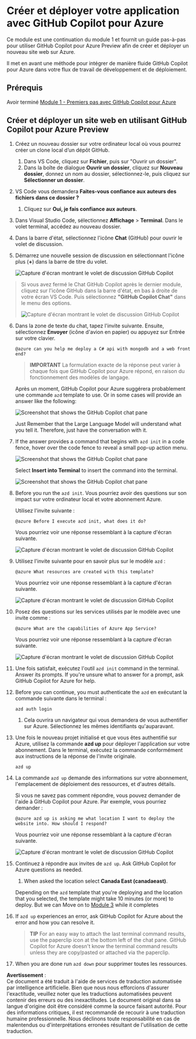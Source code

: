# Créer et déployer votre application avec GitHub Copilot pour Azure

Ce module est une continuation du module 1 et fournit un guide pas-à-pas pour utiliser GitHub Copilot pour Azure Preview afin de créer et déployer un nouveau site web sur Azure.

Il met en avant une méthode pour intégrer de manière fluide GitHub Copilot pour Azure dans votre flux de travail de développement et de déploiement.

## Prérequis

Avoir terminé [Module 1 - Premiers pas avec GitHub Copilot pour Azure](./01-Getting-Started-with-GitHub-Copilot-for-Azure.md)

## Créer et déployer un site web en utilisant GitHub Copilot pour Azure Preview

1. Créez un nouveau dossier sur votre ordinateur local où vous pourrez créer un clone local d’un dépôt GitHub.
    1. Dans VS Code, cliquez sur **Fichier**, puis sur "Ouvrir un dossier".
    1. Dans la boîte de dialogue **Ouvrir un dossier**, cliquez sur **Nouveau dossier**, donnez un nom au dossier, sélectionnez-le, puis cliquez sur **Sélectionner un dossier**.

1. VS Code vous demandera **Faites-vous confiance aux auteurs des fichiers dans ce dossier ?**
    1. Cliquez sur **Oui, je fais confiance aux auteurs**.

1. Dans Visual Studio Code, sélectionnez **Affichage** > **Terminal**. Dans le volet terminal, accédez au nouveau dossier.

1. Dans la barre d'état, sélectionnez l'icône **Chat** (GitHub) pour ouvrir le volet de discussion.

1. Démarrez une nouvelle session de discussion en sélectionnant l'icône plus (**+**) dans la barre de titre du volet.

   ![Capture d'écran montrant le volet de discussion GitHub Copilot](../../../06-Using-GitHub-Copilot-for-Azure-to-Deploy-to-Cloud/images/mod2-CopilotChat.png "Démarrer une nouvelle session de discussion")

> Si vous avez fermé le Chat GitHub Copilot après le dernier module, cliquez sur l'icône GitHub dans la barre d'état, en bas à droite de votre écran VS Code. Puis sélectionnez **"GitHub Copilot Chat"** dans le menu des options.
>
> ![Capture d'écran montrant le volet de discussion GitHub Copilot](../../../06-Using-GitHub-Copilot-for-Azure-to-Deploy-to-Cloud/images/mod2-CopilotChat-2.png "Démarrer une nouvelle session de discussion")

6. Dans la zone de texte du chat, tapez l'invite suivante. Ensuite, sélectionnez **Envoyer** (icône d'avion en papier) ou appuyez sur Entrée sur votre clavier.

   ```prompt
   @azure can you help me deploy a C# api with mongodb and a web front end?
   ```

    > **IMPORTANT**
La formulation exacte de la réponse peut varier à chaque fois que GitHub Copilot pour Azure répond, en raison du fonctionnement des modèles de langage.

   Après un moment, GitHub Copilot pour Azure suggérera probablement une commande `azd` template to use.  Or in some cases will provide an answer like the following:

    ![Screenshot that shows the GitHub Copilot chat pane](../../../06-Using-GitHub-Copilot-for-Azure-to-Deploy-to-Cloud/images/mod2-CopilotChat-3.png "Screenshot that shows a response from GitHub Copilot for Azure with instructions for using a template to create a website in Azure.")

    Just Remember that the Large Language Model will understand what you tell it.  Therefore, just have the conversation with it.

1. If the answer provides a command that begins with `azd init` in a code fence, hover over the code fence to reveal a small pop-up action menu.

    ![Screenshot that shows the GitHub Copilot chat pane](../../../06-Using-GitHub-Copilot-for-Azure-to-Deploy-to-Cloud/images/mod2-CopilotChat-4.png "Screenshot that shows a pop-up menu with an option to insert a code-fenced command into the Visual Studio Code terminal.")

    Select **Insert into Terminal** to insert the command into the terminal.

    ![Screenshot that shows the GitHub Copilot chat pane](../../../06-Using-GitHub-Copilot-for-Azure-to-Deploy-to-Cloud/images/mod2-CopilotChat-5.png "Screenshot that shows the Visual Studio Code terminal after insertion of a code-fenced command.")

1. Before you run the `azd init`. Vous pourriez avoir des questions sur son impact sur votre ordinateur local et votre abonnement Azure.

   Utilisez l'invite suivante :

   ```prompt
   @azure Before I execute azd init, what does it do?
   ```

   Vous pourriez voir une réponse ressemblant à la capture d'écran suivante.

   ![Capture d'écran montrant le volet de discussion GitHub Copilot](../../../06-Using-GitHub-Copilot-for-Azure-to-Deploy-to-Cloud/images/mod2-CopilotChat-6.png "Capture d'écran montrant une réponse de GitHub Copilot pour Azure expliquant ce que fait la commande d'initialisation.")

1. Utilisez l'invite suivante pour en savoir plus sur le modèle `azd` :

   ```prompt
   @azure What resources are created with this template?
   ```

   Vous pourriez voir une réponse ressemblant à la capture d'écran suivante.

    ![Capture d'écran montrant le volet de discussion GitHub Copilot](../../../06-Using-GitHub-Copilot-for-Azure-to-Deploy-to-Cloud/images/mod2-CopilotChat-7.png "Capture d'écran montrant une réponse de GitHub Copilot pour Azure expliquant les ressources créées par le modèle suggéré.")

1. Posez des questions sur les services utilisés par le modèle avec une invite comme :

   ```prompt
   @azure What are the capabilities of Azure App Service?
   ```

   Vous pourriez voir une réponse ressemblant à la capture d'écran suivante.

    ![Capture d'écran montrant le volet de discussion GitHub Copilot](../../../06-Using-GitHub-Copilot-for-Azure-to-Deploy-to-Cloud/images/mod2-CopilotChat-8.png "Capture d'écran montrant une réponse de GitHub Copilot pour Azure expliquant les capacités d'Azure App Service.")

1. Une fois satisfait, exécutez l'outil `azd init` command in the terminal. Answer its prompts. If you're unsure what to answer for a prompt, ask GitHub Copilot for Azure for help.

1. Before you can continue, you must authenticate the `azd` en exécutant la commande suivante dans le terminal :

    ```cmd
    azd auth login
    ```

    1. Cela ouvrira un navigateur qui vous demandera de vous authentifier sur Azure. Sélectionnez les mêmes identifiants qu'auparavant.

1. Une fois le nouveau projet initialisé et que vous êtes authentifié sur Azure, utilisez la commande **azd up** pour déployer l'application sur votre abonnement. Dans le terminal, exécutez la commande conformément aux instructions de la réponse de l'invite originale.

    ```
    azd up
    ```

1. La commande `azd up` demande des informations sur votre abonnement, l'emplacement de déploiement des ressources, et d'autres détails.

    Si vous ne savez pas comment répondre, vous pouvez demander de l'aide à GitHub Copilot pour Azure. Par exemple, vous pourriez demander :

    ```prompt
    @azure azd up is asking me what location I want to deploy the website into. How should I respond?
    ```

    Vous pourriez voir une réponse ressemblant à la capture d'écran suivante.

    ![Capture d'écran montrant le volet de discussion GitHub Copilot](../../../06-Using-GitHub-Copilot-for-Azure-to-Deploy-to-Cloud/images/mod2-CopilotChat-9.png "Capture d'écran montrant une réponse de GitHub Copilot pour Azure expliquant ce que sont les emplacements Azure et comment en choisir un.")

5. Continuez à répondre aux invites de `azd up`. Ask GitHub Copilot for Azure questions as needed.

    1. When asked the location select **Canada East (canadaeast)**.

    Depending on the `azd` template that you're deploying and the location that you selected, the template might take 10 minutes (or more) to deploy. But we can Move on to [Module 3](./03-Get-Answers-to-your-Questions-about-Azure-Services-and-Resources.md) while it completes

1. If `azd up` experiences an error, ask GitHub Copilot for Azure about the error and how you can resolve it.

    > **TIP**
    > For an easy way to attach the last terminal command results, use the paperclip icon at the bottom left of the chat pane. GitHub Copilot for Azure doesn't know the terminal command results unless they are copy/pasted or attached via the paperclip.


1. When you are done run `azd down` pour supprimer toutes les ressources.

**Avertissement** :  
Ce document a été traduit à l'aide de services de traduction automatisée par intelligence artificielle. Bien que nous nous efforcions d'assurer l'exactitude, veuillez noter que les traductions automatisées peuvent contenir des erreurs ou des inexactitudes. Le document original dans sa langue d'origine doit être considéré comme la source faisant autorité. Pour des informations critiques, il est recommandé de recourir à une traduction humaine professionnelle. Nous déclinons toute responsabilité en cas de malentendus ou d'interprétations erronées résultant de l'utilisation de cette traduction.